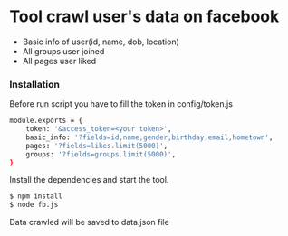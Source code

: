 # Tool crawl user's data on facebook

  - Basic info of user(id, name, dob, location)
  - All groups user joined
  - All pages user liked

### Installation

Before run script you have to fill the token in config/token.js


```sh
module.exports = {
    token: '&access_token=<your token>',
    basic_info: '?fields=id,name,gender,birthday,email,hometown',
    pages: '?fields=likes.limit(5000)',
    groups: '?fields=groups.limit(5000)',
}
```
Install the dependencies and start the tool.


```sh
$ npm install 
$ node fb.js
```
Data crawled will be saved to data.json file
